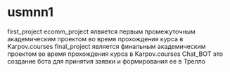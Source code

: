 # usmnn1
first_project
ecomm_project ялвяется первым промежуточным академическим проектом во время прохождения курса в Karpov.courses 
final_project является финальным академическим проектом во время прохождения курса в Karpov.courses
Chat_BOT это создание бота для принятия заявки и формирования ее в Трелло
